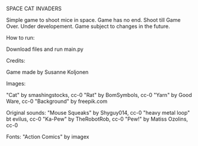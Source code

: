 SPACE CAT INVADERS

Simple game to shoot mice in space. Game has no end. Shoot till Game Over. Under developement. Game subject to changes in the future.

How to run:

Download files and run main.py

Credits:

Game made by Susanne Koljonen

Images:

"Cat" by smashingstocks, cc-0
"Rat" by BomSymbols, cc-0
"Yarn" by Good Ware, cc-0
"Background" by freepik.com

Original sounds:
"Mouse Squeaks" by Shyguy014, cc-0
"heavy metal loop" bt evilus, cc-0
"Ka-Pew" by TheRobotRob, cc-0
"Pew!" by Matiss Ozolins, cc-0

Fonts:
"Action Comics" by imagex

